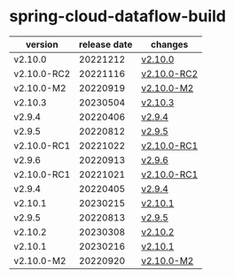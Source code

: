 # spring-cloud-dataflow-build	


|version|release date|changes|
|---|---|---|
|v2.10.0|20221212|[v2.10.0](./v2.10.0-20221212.md)|
|v2.10.0-RC2|20221116|[v2.10.0-RC2](./v2.10.0-RC2-20221116.md)|
|v2.10.0-M2|20220919|[v2.10.0-M2](./v2.10.0-M2-20220919.md)|
|v2.10.3|20230504|[v2.10.3](./v2.10.3-20230504.md)|
|v2.9.4|20220406|[v2.9.4](./v2.9.4-20220406.md)|
|v2.9.5|20220812|[v2.9.5](./v2.9.5-20220812.md)|
|v2.10.0-RC1|20221022|[v2.10.0-RC1](./v2.10.0-RC1-20221022.md)|
|v2.9.6|20220913|[v2.9.6](./v2.9.6-20220913.md)|
|v2.10.0-RC1|20221021|[v2.10.0-RC1](./v2.10.0-RC1-20221021.md)|
|v2.9.4|20220405|[v2.9.4](./v2.9.4-20220405.md)|
|v2.10.1|20230215|[v2.10.1](./v2.10.1-20230215.md)|
|v2.9.5|20220813|[v2.9.5](./v2.9.5-20220813.md)|
|v2.10.2|20230308|[v2.10.2](./v2.10.2-20230308.md)|
|v2.10.1|20230216|[v2.10.1](./v2.10.1-20230216.md)|
|v2.10.0-M2|20220920|[v2.10.0-M2](./v2.10.0-M2-20220920.md)|
